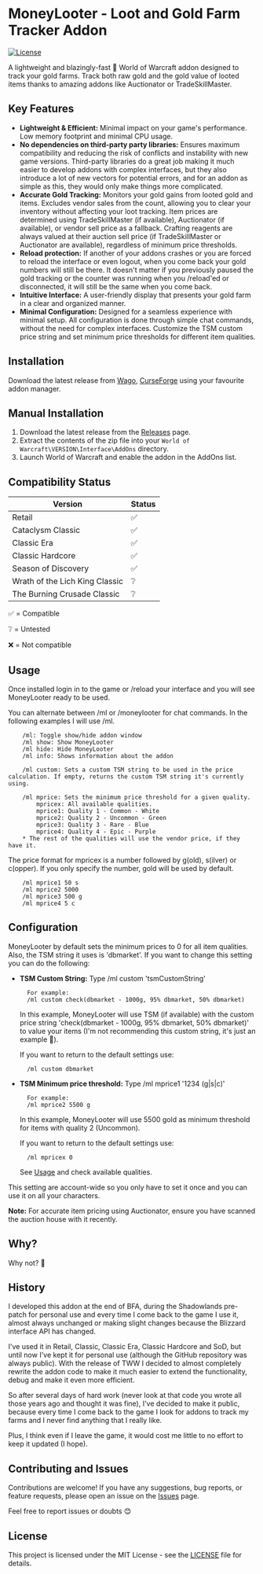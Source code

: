 # MoneyLooter - Loot and Gold Farm Tracker Addon

[![License](https://img.shields.io/badge/License-MIT-blue.svg)](https://opensource.org/licenses/MIT)

A lightweight and blazingly-fast 🦀 World of Warcraft addon designed to track your gold farms. Track both raw gold and the gold value of looted items thanks to amazing addons like Auctionator or TradeSkillMaster.

## Key Features

* **Lightweight & Efficient:** Minimal impact on your game's performance. Low memory footprint and minimal CPU usage.
* **No dependencies on third-party party libraries:** Ensures maximum compatibility and reducing the risk of conflicts and instability with new game versions. Third-party libraries do a great job making it much easier to develop addons with complex interfaces, but they also introduce a lot of new vectors for potential errors, and for an addon as simple as this, they would only make things more complicated.
* **Accurate Gold Tracking:** Monitors your gold gains from looted gold and items. Excludes vendor sales from the count, allowing you to clear your inventory without affecting your loot tracking. Item prices are determined using TradeSkillMaster (if available), Auctionator (if available), or vendor sell price as a fallback. Crafting reagents are always valued at their auction sell price (if TradeSkillMaster or Auctionator are available), regardless of minimum price thresholds.
* **Reload protection:** If another of your addons crashes or you are forced to reload the interface or even logout, when you come back your gold numbers will still be there. It doesn't matter if you previously paused the gold tracking or the counter was running when you /reload'ed or disconnected, it will still be the same when you come back.
* **Intuitive Interface:** A user-friendly display that presents your gold farm in a clear and organized manner.
* **Minimal Configuration:** Designed for a seamless experience with minimal setup. All configuration is done through simple chat commands, without the need for complex interfaces. Customize the TSM custom price string and set minimum price thresholds for different item qualities.

## Installation

Download the latest release from [Wago](https://addons.wago.io/addons/moneylooter), [CurseForge](https://www.curseforge.com/wow/addons/moneylooter) using your favourite addon manager.

## Manual Installation

1. Download the latest release from the [Releases](https://github.com/will0w7/MoneyLooter/releases) page.
2. Extract the contents of the zip file into your `World of Warcraft\VERSION\Interface\AddOns` directory.
3. Launch World of Warcraft and enable the addon in the AddOns list.

## Compatibility Status

|             Version            | Status |
| ------------------------------ | ------ |
| Retail                         |   ✅   |
| Cataclysm Classic              |   ✅   |
| Classic Era                    |   ✅   |
| Classic Hardcore               |   ✅   |
| Season of Discovery            |   ✅   |
| Wrath of the Lich King Classic |   ❔   |
| The Burning Crusade Classic    |   ❔   |

✅ = Compatible

❔ = Untested

❌ = Not compatible

## Usage

Once installed login in to the game or /reload your interface and you will see MoneyLooter ready to be used.

You can alternate between /ml or /moneylooter for chat commands. In the following examples I will use /ml.

        /ml: Toggle show/hide addon window
        /ml show: Show MoneyLooter
        /ml hide: Hide MoneyLooter
        /ml info: Shows information about the addon
        
        /ml custom: Sets a custom TSM string to be used in the price calculation. If empty, returns the custom TSM string it's currently using.
        
        /ml mprice: Sets the minimum price threshold for a given quality.
            mpricex: All available qualities.
            mprice1: Quality 1 - Common - White
            mprice2: Quality 2 - Uncommon - Green
            mprice3: Quality 3 - Rare - Blue
            mprice4: Quality 4 - Epic - Purple
        * The rest of the qualities will use the vendor price, if they have it.

The price format for mpricex is a number followed by g(old), s(ilver) or c(opper). If you only specify the number, gold will be used by default.

        /ml mprice1 50 s
        /ml mprice2 5000
        /ml mprice3 500 g
        /ml mprice4 5 c

## Configuration

MoneyLooter by default sets the minimum prices to 0 for all item qualities. Also, the TSM string it uses is 'dbmarket'.
If you want to change this setting you can do the following:

* **TSM Custom String:** Type /ml custom 'tsmCustomString'

        For example:
        /ml custom check(dbmarket - 1000g, 95% dbmarket, 50% dbmarket)

    In this example, MoneyLooter will use TSM (if available) with the custom price string 'check(dbmarket - 1000g, 95% dbmarket, 50% dbmarket)' to value your items (I'm not recommending this custom string, it's just an example 🙂).

    If you want to return to the default settings use:

        /ml custom dbmarket
* **TSM Minimum price threshold:** Type /ml mprice1 '1234 (g|s|c)'

        For example:
        /ml mprice2 5500 g

    In this example, MoneyLooter will use 5500 gold as minimum threshold for items with quality 2 (Uncommon).

    If you want to return to the default settings use:

        /ml mpricex 0

    See [Usage](#usage) and check available qualities.

This setting are account-wide so you only have to set it once and you can use it on all your characters.

**Note:** For accurate item pricing using Auctionator, ensure you have scanned the auction house with it recently.

## Why?

Why not? 🙂

## History

I developed this addon at the end of BFA, during the Shadowlands pre-patch for personal use and every time I come back to the game I use it, almost always unchanged or making slight changes because the Blizzard interface API has changed.

I've used it in Retail, Classic, Classic Era, Classic Hardcore and SoD, but until now I've kept it for personal use (although the GitHub repository was always public).
With the release of TWW I decided to almost completely rewrite the addon code to make it much easier to extend the functionality, debug and make it even more efficient.

So after several days of hard work (never look at that code you wrote all those years ago and thought it was fine), I've decided to make it public, because every time I come back to the game I look for addons to track my farms and I never find anything that I really like.

Plus, I think even if I leave the game, it would cost me little to no effort to keep it updated (I hope).

## Contributing and Issues

Contributions are welcome! If you have any suggestions, bug reports, or feature requests, please open an issue on the [Issues](https://github.com/will0w7/MoneyLooter/issues) page.

Feel free to report issues or doubts 😊

## License

This project is licensed under the MIT License - see the [LICENSE](LICENSE) file for details.
